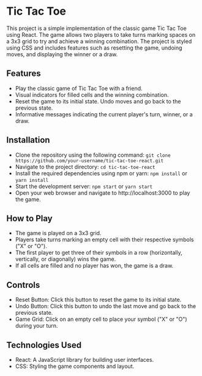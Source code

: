 # Tic Tac Toe 

This project is a simple implementation of the classic game Tic Tac Toe using React. The game allows two players to take turns marking spaces on a 3x3 grid to try and achieve a winning combination. The project is styled using CSS and includes features such as resetting the game, undoing moves, and displaying the winner or a draw.

## Features
- Play the classic game of Tic Tac Toe with a friend.
- Visual indicators for filled cells and the winning combination.
- Reset the game to its initial state.
  Undo moves and go back to the previous state.
- Informative messages indicating the current player's turn, winner, or a draw.

## Installation
- Clone the repository using the following command:
`git clone https://github.com/your-username/tic-tac-toe-react.git`
- Navigate to the project directory:
`cd tic-tac-toe-react`
- Install the required dependencies using npm or yarn:
`npm install` or 
`yarn install`
- Start the development server:
`npm start` or
`yarn start`
- Open your web browser and navigate to http://localhost:3000 to play the game.

## How to Play
- The game is played on a 3x3 grid.
- Players take turns marking an empty cell with their respective symbols ("X" or "O").
- The first player to get three of their symbols in a row (horizontally, vertically, or diagonally) wins the game.
- If all cells are filled and no player has won, the game is a draw.

## Controls
- Reset Button: Click this button to reset the game to its initial state.
- Undo Button: Click this button to undo the last move and go back to the previous state.
- Game Grid: Click on an empty cell to place your symbol ("X" or "O") during your turn.

## Technologies Used
- React: A JavaScript library for building user interfaces.
- CSS: Styling the game components and layout.
